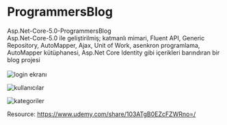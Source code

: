 # ProgrammersBlog
Asp.Net-Core-5.0-ProgrammersBlog</br>
Asp.Net-Core-5.0 ile geliştirilmiş; katmanlı mimari, Fluent API, Generic Repository, AutoMapper, Ajax, Unit of Work, asenkron programlama, AutoMapper kütüphanesi, Asp.Net Core Identity gibi içerikleri barındıran bir blog projesi </br> </br>
![login ekranı](https://user-images.githubusercontent.com/47426593/113061226-66d34b00-91ba-11eb-8596-bccba847b507.jpg)

![kullanıcılar](https://user-images.githubusercontent.com/47426593/113061255-70f54980-91ba-11eb-83a8-c165623c7b47.jpg)

![kategoriler](https://user-images.githubusercontent.com/47426593/113061274-75b9fd80-91ba-11eb-8165-40301b439cfb.jpg)


Resource: https://www.udemy.com/share/103ATgB0EZcFZWRno=/
